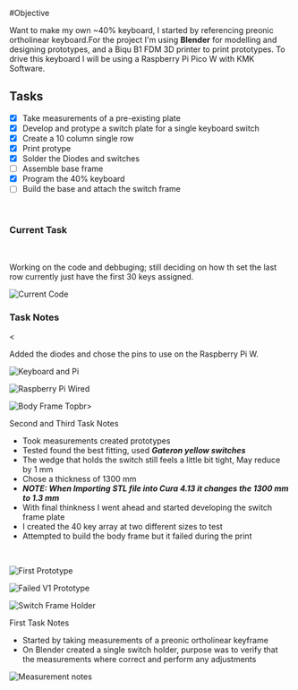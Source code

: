 #Objective
<br>

Want to make my own ~40% keyboard, I started by referencing preonic ortholinear keyboard.For the project I'm using **Blender** for modelling and designing prototypes, and a Biqu B1 FDM 3D printer to print prototypes. To drive this keyboard I will be using a Raspberry Pi Pico W with KMK Software.
<br>

## Tasks
 - [x] Take measurements of a pre-existing plate
 - [x] Develop and protype a switch plate for a single keyboard switch
 - [x] Create a 10 column single row
 - [x] Print protype
 - [x] Solder the Diodes and switches
 - [ ] Assemble base frame
 - [x] Program the 40% keyboard
 - [ ] Build the base and attach the switch frame
 <br>

### Current Task
<br>

Working on the code and debbuging; still deciding on how th set the last row currently just have the first 30 keys assigned.
<br>

![Current Code](images/Debug_and_Code.png)
<br>


### Task Notes
<<br>

Added the diodes and chose the pins to use on the Raspberry Pi W.
<br>

![Keyboard and Pi](images/wired_keyboard.jpg)
<br>

![Raspberry Pi Wired](images/raspberry_pi_w.jpg)
<br>

![Body Frame Top](images/body_frame_V2_top.jpg)br>
<br>

Second and Third Task Notes
- Took measurements created prototypes
- Tested found the best fitting, used ***Gateron yellow switches***
- The wedge that holds the switch still feels a little bit tight, May reduce by 1 mm
- Chose a thickness of 1300 mm 
- ***NOTE: When Importing STL file into Cura 4.13 it changes the 1300 mm to 1.3 mm***
- With final thinkness I went ahead and started developing the switch frame plate
- I created the 40 key array at two different sizes to test 
- Attempted to build the body frame but it failed during the print
<br>

![First Prototype](images/10_test.jpg)
<br>

![Failed V1 Prototype](images/frame_failed_print.jpg)
<br>

![Switch Frame Holder](images/switch_holder_sizes.jpg)
<br>

First Task Notes
- Started by taking measurements of a preonic ortholinear keyframe 
- On Blender created a single switch holder, purpose was to verify that the measurements where correct and perform any adjustments

![Measurement notes](images/measurements.jpeg)
